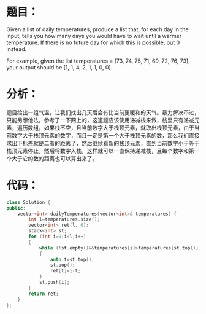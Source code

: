 题目：
==
Given a list of daily temperatures, produce a list that, for each day in the input, tells you how many days you would have to wait until a warmer temperature. If there is no future day for which this is possible, put 0 instead.

For example, given the list temperatures = [73, 74, 75, 71, 69, 72, 76, 73], your output should be [1, 1, 4, 2, 1, 1, 0, 0].

分析：
==
题目给出一组气温，让我们找出几天后会有比当前更暖和的天气。暴力解决不过，只能另想他法，参考了一下网上的，这道题应该使用递减栈来做，栈里只有递减元素，遍历数组，如果栈不空，且当前数字大于栈顶元素，就取出栈顶元素，由于当前数字大于栈顶元素的数字，而且一定是第一个大于栈顶元素的数，那么我们直接求出下标差就是二者的距离了，然后继续看新的栈顶元素，直到当前数字小于等于栈顶元素停止，然后将数字入栈，这样就可以一直保持递减栈，且每个数字和第一个大于它的数的距离也可以算出来了。

代码：
==
```C++
class Solution {
public:
    vector<int> dailyTemperatures(vector<int>& temperatures) {
        int l=temperatures.size();
        vector<int> ret(l, 0);
        stack<int> st;
        for (int i=0;i<l;i++) 
        {
            while (!st.empty()&&temperatures[i]>temperatures[st.top()]) 
            {
                auto t=st.top(); 
                st.pop();
                ret[t]=i-t;
            }
            st.push(i);
        }
        return ret;
    }
};
```
